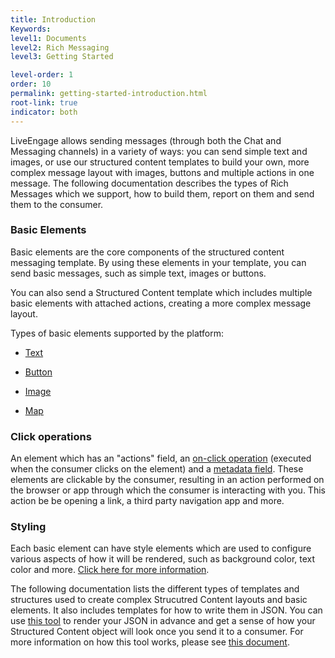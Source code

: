 ```yaml
---
title: Introduction
Keywords:
level1: Documents
level2: Rich Messaging
level3: Getting Started

level-order: 1
order: 10
permalink: getting-started-introduction.html
root-link: true
indicator: both
---
```


LiveEngage allows sending messages (through both the Chat and Messaging channels) in a variety of ways: you can send simple text and images, or use our structured content templates to build your own, more complex message layout with images, buttons and multiple actions in one message. The following documentation describes the types of Rich Messages which we support, how to build them, report on them and send them to the consumer.

### Basic Elements

Basic elements are the core components of the structured content messaging template. By using these elements in your template, you can send basic messages, such as simple text, images or buttons.

You can also send a Structured Content template which includes multiple basic elements with attached actions, creating a more complex message layout.

Types of basic elements supported by the platform:

* [Text](rich-messaging-basic-elements-text.html)

* [Button](rich-messaging-basic-elements-button.html)

* [Image](rich-messaging-basic-elements-image.html)

* [Map](rich-messaging-basic-elements-map.html)

### Click operations

An element which has an "actions" field, an [on-click operation](rich-messaging-click-ops.html) (executed when the consumer clicks on the element) and a [metadata field](rich-messaging-click-ops-metadata.html). These elements are clickable by the consumer, resulting in an action performed on the browser or app through which the consumer is interacting with you. This action be be opening a link, a third party navigation app and more.

### Styling

Each basic element can have style elements which are used to configure various aspects of how it will be rendered, such as background color, text color and more. [Click here for more information](rich-messaging-styling.html).

The following documentation lists the different types of templates and structures used to create complex Strucutred Content layouts and basic elements. It also includes templates for how to write them in JSON. You can use [this tool](https://livepersoninc.github.io/json-pollock/editor/) to render your JSON in advance and get a sense of how your Structured Content object will look once you send it to a consumer. For more information on how this tool works, please see [this document](rich-messaging-structured-content-pollock.html).
